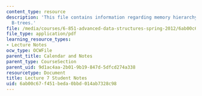 ```yaml
---
content_type: resource
description: 'This file contains information regarding memory hierarchy: models, cache-oblivious
  B-trees.'
file: /media/courses/6-851-advanced-data-structures-spring-2012/6ab00c67f451beda0bbd014ab7328c98_MIT6_851S12_L7.pdf
file_type: application/pdf
learning_resource_types:
- Lecture Notes
ocw_type: OCWFile
parent_title: Calendar and Notes
parent_type: CourseSection
parent_uid: 9d1ac4aa-2b01-9b19-847d-5dfcd274a338
resourcetype: Document
title: Lecture 7 Student Notes
uid: 6ab00c67-f451-beda-0bbd-014ab7328c98
---
```

